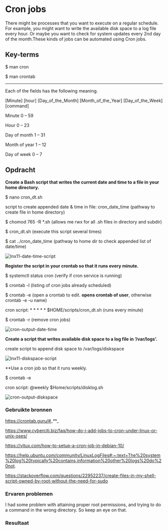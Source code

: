 # Cron jobs
There might be processes that you want to execute on a regular schedule. For example, you might want to write the available disk space to a log file every hour. Or maybe you want to check for system updates every 2nd day of the month.These kinds of jobs can be automated using Cron jobs.

## Key-terms

$ man cron

$ man crontab

--------

Each of the fields has the following meaning.

[Minute] [hour] [Day_of_the_Month] [Month_of_the_Year] [Day_of_the_Week] [command]

Minute 0 – 59

Hour 0 – 23

Day of month 1 – 31

Month of year 1 – 12

Day of week 0 – 7

## Opdracht
**Create a Bash script that writes the current date and time to a file in your home directory.**

$ nano cron_dt.sh

script to create appended date & time in file: cron_date_time (pathway to create file in home directory)

$ chomod 765 -R *.sh (allows me rwx for all .sh files in directory and subdir)

$ cron_dt.sh (execute this script several times)

$ cat ../cron_date_time (pathway to home dir to check appended list of date/time)

![lnx11-date-time-script](C:\Users\TechGrounds\Desktop\Techgrounds\cloud-6-repo-NederLANA\00_includes\wk01\lnx11-date-time-script.png)


**Register the script in your crontab so that it runs every minute.**

$ systemctl status cron (verify if cron service is running)

$ crontab -l (listing of cron jobs already scheduled)

$ crontab -e (open a crontab to edit. **opens crontab of user**, otherwise crontab -e -u name)

cron script: * * * * * $HOME/scripts/cron_dt.sh (runs every minute)

$ crontab -r (remove cron jobs)


![cron-output-date-time](https://user-images.githubusercontent.com/4924632/145971515-10606c58-9c8a-4fbe-a684-05481e381134.png)


**Create a script that writes available disk space to a log file in ‘/var/logs’.**

create script to append disk space to /var/logs/diskspace

![lnx11-diskspace-script](https://user-images.githubusercontent.com/4924632/145993737-41f30180-5446-43b3-8464-50efb1dde78e.png)


**Use a cron job so that it runs weekly.

$ crontab -e

cron script: @weekly $Home/scripts/disklog.sh

![cron-output-diskspace](https://user-images.githubusercontent.com/4924632/145971577-58099679-421f-4a26-bbad-f943ba165145.png)


### Gebruikte bronnen

https://crontab.guru/#*_*_*_*_

https://www.cyberciti.biz/faq/how-do-i-add-jobs-to-cron-under-linux-or-unix-oses/

https://vitux.com/how-to-setup-a-cron-job-in-debian-10/

https://help.ubuntu.com/community/LinuxLogFiles#:~:text=The%20system%20log%20typically%20contains,information%20other%20logs%20do%20not.

https://stackoverflow.com/questions/22952237/create-files-in-my-shell-script-owned-by-root-without-the-need-for-sudo


### Ervaren problemen
I had some problem with attaining proper root permissions, and trying to do a command in the wrong directory. So keep an eye on that.

### Resultaat
